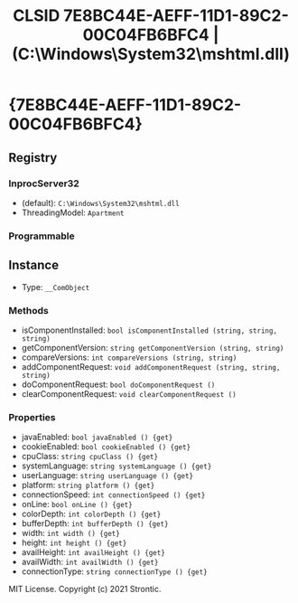 ﻿---
title: "CLSID 7E8BC44E-AEFF-11D1-89C2-00C04FB6BFC4 | (C:\\Windows\\System32\\mshtml.dll)"
excerpt: What is COM-Object CLSID 7E8BC44E-AEFF-11D1-89C2-00C04FB6BFC4?
---

# {7E8BC44E-AEFF-11D1-89C2-00C04FB6BFC4}


## Registry


### InprocServer32

* (default): `C:\Windows\System32\mshtml.dll`
* ThreadingModel: `Apartment`

### Programmable


## Instance

* Type: `__ComObject`

### Methods

* isComponentInstalled: `bool isComponentInstalled (string, string, string)`
* getComponentVersion: `string getComponentVersion (string, string)`
* compareVersions: `int compareVersions (string, string)`
* addComponentRequest: `void addComponentRequest (string, string, string)`
* doComponentRequest: `bool doComponentRequest ()`
* clearComponentRequest: `void clearComponentRequest ()`

### Properties

* javaEnabled: `bool javaEnabled () {get} `
* cookieEnabled: `bool cookieEnabled () {get} `
* cpuClass: `string cpuClass () {get} `
* systemLanguage: `string systemLanguage () {get} `
* userLanguage: `string userLanguage () {get} `
* platform: `string platform () {get} `
* connectionSpeed: `int connectionSpeed () {get} `
* onLine: `bool onLine () {get} `
* colorDepth: `int colorDepth () {get} `
* bufferDepth: `int bufferDepth () {get} `
* width: `int width () {get} `
* height: `int height () {get} `
* availHeight: `int availHeight () {get} `
* availWidth: `int availWidth () {get} `
* connectionType: `string connectionType () {get} `

MIT License. Copyright (c) 2021 Strontic.


